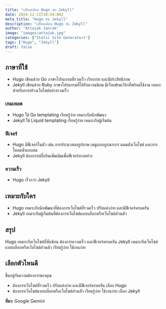 ```yaml
---
title: "เปรียบเทียบ Hugo กับ Jekyll"
date: 2024-12-11T10:54:04Z
meta_title: "Hugo vs Jekyll"
description: "เปรียบเทียบ Hugo กับ Jekyll"
author: "Attajak Janrak"
image: "images/attajak.jpg"
categories: ["Static Site Generators"]
tags: ["Hugo", "Jekyll"]
draft: false
---
```


## ภาษาที่ใช้
  * Hugo เขียนด้วย Go ภาษาโปรแกรมที่รวดเร็ว เรียบง่าย และมีประสิทธิภาพ
  * Jekyll เขียนด้วย Ruby ภาษาโปรแกรมที่ได้รับความนิยม มีเว็บเฟรมเวิร์กที่พร้อมใช้งาน  เหมาะสำหรับการสร้างเว็บไซต์อย่างรวดเร็ว

<!--more-->

### เทมเพลต
  * Hugo ใช้ Go templating เรียนรู้ง่าย เหมาะกับนักพัฒนา
  * Jekyll ใช้ Liquid templating เรียนรู้ง่าย เหมาะกับผู้เริ่มต้น

### ฟีเจอร์
  * Hugo มีฟีเจอร์ในตัว เช่น การประมวลผลรูปภาพ เมนูแบบบูรณาการ แผนผังเว็บไซต์ และการโหลดซ้ำแบบสด
  * Jekyll ต้องการปลั๊กอินเพิ่มเติมเพื่อฟีเจอร์บางอย่าง

### ความเร็ว
  * Hugo เร็วกว่า Jekyll

## เหมาะกับใคร
  * Hugo เหมาะกับนักพัฒนาที่ต้องการเว็บไซต์ที่รวดเร็ว ปรับแต่งง่าย และมีฟีเจอร์ครบครัน
  * Jekyll เหมาะกับผู้เริ่มต้นที่ต้องการเว็บไซต์แบบบล็อกหรือเว็บไซต์ส่วนตัว

## สรุป
  Hugo เหมาะกับเว็บไซต์ที่ซับซ้อน ต้องการความเร็ว และฟีเจอร์ครบครัน
  Jekyll เหมาะกับเว็บไซต์แบบบล็อกหรือเว็บไซต์ส่วนตัว เรียนรู้ง่าย ใช้งานง่าย

## เลือกตัวไหนดี
ขึ้นอยู่กับความต้องการของคุณ
  * ต้องการเว็บไซต์ที่รวดเร็ว ปรับแต่งง่าย และมีฟีเจอร์ครบครัน เลือก Hugo
  * ต้องการเว็บไซต์แบบบล็อกหรือเว็บไซต์ส่วนตัว เรียนรู้ง่าย ใช้งานง่าย เลือก Jekyll

**ที่มา:** Google Gemini

